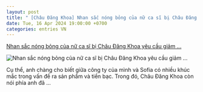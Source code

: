 ```yaml
---
layout: post
title: " [Châu Đăng Khoa] Nhan sắc nóng bỏng của nữ ca sĩ bị Châu Đăng Khoa yêu cầu giảm ..."
date: Tue, 16 Apr 2024 19:00:00 +0700
categories: entries VN
---
```

[Nhan sắc nóng bỏng của nữ ca sĩ bị Châu Đăng Khoa yêu cầu giảm ...](https://www.saostar.vn/dep-360/nhan-sac-nong-bong-cua-nu-ca-si-bi-chau-dang-khoa-yeu-cau-giam-can-202404161602561541.html)

![Nhan sắc nóng bỏng của nữ ca sĩ bị Châu Đăng Khoa yêu cầu giảm ...](https://ss-images.saostar.vn/fb1200png_2/2024/4/16/pc/1713254374203/e52a840l9j1-hpd64d9faj2-8q2sva7nt33.png/fbsscover.png)

Cụ thể, anh chàng cho biết giữa công ty của mình và Sofia có nhiều khúc mắc trong vấn đề ra sản phẩm và tiền bạc. Trong đó, Châu Đăng Khoa còn nói phía anh đã ...


